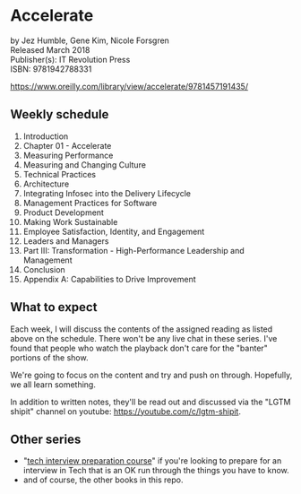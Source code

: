 # Accelerate

by Jez Humble, Gene Kim, Nicole Forsgren  
Released March 2018  
Publisher(s): IT Revolution Press  
ISBN: 9781942788331  

<https://www.oreilly.com/library/view/accelerate/9781457191435/>

## Weekly schedule

1. Introduction  
1. Chapter 01 - Accelerate  
1. Measuring Performance  
1. Measuring and Changing Culture  
1. Technical Practices  
1. Architecture  
1. Integrating Infosec into the Delivery Lifecycle  
1. Management Practices for Software  
1. Product Development  
1. Making Work Sustainable  
1. Employee Satisfaction, Identity, and Engagement  
1. Leaders and Managers  
1. Part III: Transformation - High-Performance Leadership and Management  
1. Conclusion  
1. Appendix A: Capabilities to Drive Improvement  

## What to expect

Each week, I will discuss the contents of the assigned reading as listed above on the schedule. There won't be any live chat in these series. I've found that people who watch the playback don't care for the "banter" portions of the show.

We're going to focus on the content and try and push on through. Hopefully, we all learn something.

In addition to written notes, they'll be read out and discussed via the "LGTM shipit" channel on youtube:
 https://youtube.com/c/lgtm-shipit.

## Other series

- "[tech interview preparation course](https://github.com/AlexChesser/tech-interview-prep-course)" if you're looking to prepare for an interview in Tech that is an OK run through the things you have to know.
- and of course, the other books in this repo.
